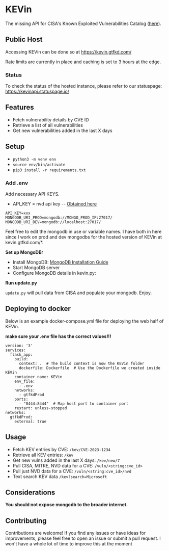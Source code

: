 # KEVin

The missing API for CISA's Known Exploited Vulnerabilities Catalog ([here](https://www.cisa.gov/known-exploited-vulnerabilities-catalog)).

## Public Host

Accessing KEVin can be done so at https://kevin.gtfkd.com/

Rate limits are currently in place and caching is set to 3 hours at the edge.

### Status

To check the status of the hosted instance, please refer to our statuspage: https://kevinapi.statuspage.io/

## Features

- Fetch vulnerability details by CVE ID
- Retrieve a list of all vulnerabilities
- Get new vulnerabilities added in the last X days

## Setup

- `python3 -m venv env`
- `source env/bin/activate`
- `pip3 install -r requirements.txt`

### Add .env

Add necessary API KEYS. 

- API_KEY = nvd api key -- [Obtained here](https://nvd.nist.gov/developers/request-an-api-key)

```
API_KEY=xxx
MONGODB_URI_PROD=mongodb://MONGO_PROD_IP:27017/
MONGODB_URI_DEV=mongodb://localhost:27017/
```

Feel free to edit the mongodb in use or variable names. I have both in here since I work on prod and dev mongodbs for the hosted version of KEVin at kevin.gtfkd.com/*.

**Set up MongoDB:**

- Install MongoDB: [MongoDB Installation Guide](https://www.mongodb.com/docs/manual/installation/)
- Start MongoDB server
- Configure MongoDB details in kevin.py:

**Run update.py**

`update.py` will pull data from CISA and populate your mongodb. Enjoy.

## Deploying to docker

Below is an example docker-compose.yml file for deploying the web half of KEVin.

**make sure your .env file has the correct values!!!**

```
version: '3'
services:
  flask_app:
    build:
      context: .  # The build context is now the KEVin folder
      dockerfile: Dockerfile  # Use the Dockerfile we created inside KEVin
    container_name: KEVin
    env_file:
      - .env
    networks:
      - gtfkdProd
    ports:
      - "8444:8444"  # Map host port to container port
    restart: unless-stopped
networks:
  gtfkdProd:
    external: true
```

## Usage

- Fetch KEV entries by CVE: `/kev/CVE-2023-1234`
- Retrieve all KEV entries: `/kev`
- Get new vulns added in the last X days: `/kev/new/7`
- Pull CISA, MITRE, NVD data for a CVE: `/vuln/<string:cve_id>`
- Pull just NVD data for a CVE: `/vuln/<string:cve_id>/nvd`
- Text search KEV data `/kev?search=Microsoft`

## Considerations

**You should not expose mongodb to the broader internet.**

## Contributing

Contributions are welcome! If you find any issues or have ideas for improvements, please feel free to open an issue or submit a pull request. I won't have a whole lot of time to improve this at the moment